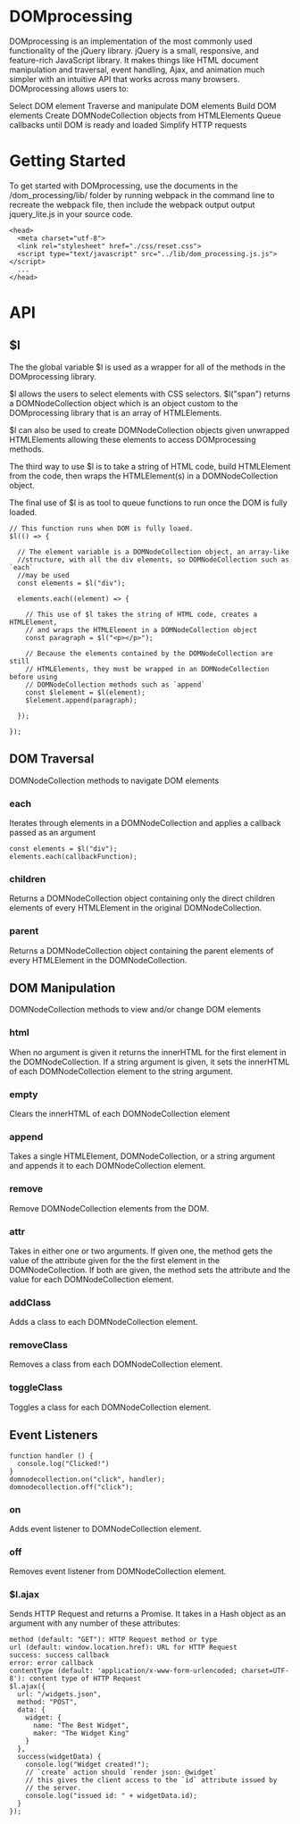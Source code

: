 # DOMprocessing
DOMprocessing is an implementation of the most commonly used functionality of the jQuery library. jQuery is a small, responsive, and feature-rich JavaScript library. It makes things like HTML document manipulation and traversal, event handling, Ajax, and animation much simpler with an intuitive API that works across many browsers. DOMprocessing allows users to:

Select DOM element
Traverse and manipulate DOM elements
Build DOM elements
Create DOMNodeCollection objects from HTMLElements
Queue callbacks until DOM is ready and loaded
Simplify HTTP requests
<h1>Getting Started</h1>
To get started with DOMprocessing, use the documents in the /dom_processing/lib/ folder by running webpack in the command line to recreate the webpack file, then include the webpack output output jquery_lite.js in your source code.

```
<head>
  <meta charset="utf-8">
  <link rel="stylesheet" href="./css/reset.css">
  <script type="text/javascript" src="../lib/dom_processing.js.js"></script>
  ...
</head>
```
<h1>API</h1>

<h2>$l</h2>


The the global variable $l is used as a wrapper for all of the methods in the DOMprocessing library.

$l allows the users to select elements with CSS selectors. $l("span") returns a DOMNodeCollection object which is an object custom to the DOMprocessing library that is an array of HTMLElements.

$l can also be used to create DOMNodeCollection objects given unwrapped HTMLElements allowing these elements to access DOMprocessing methods.

The third way to use $l is to take a string of HTML code, build HTMLElement from the code, then wraps the HTMLElement(s) in a DOMNodeCollection object.

The final use of $l is as tool to queue functions to run once the DOM is fully loaded.
```
// This function runs when DOM is fully loaed.
$l(() => {

  // The element variable is a DOMNodeCollection object, an array-like
  //structure, with all the div elements, so DOMNodeCollection such as `each`
  //may be used
  const elements = $l("div");

  elements.each((element) => {

    // This use of $l takes the string of HTML code, creates a HTMLElement,
    // and wraps the HTMLElement in a DOMNodeCollection object
    const paragraph = $l("<p></p>");

    // Because the elements contained by the DOMNodeCollection are still
    // HTMLElements, they must be wrapped in an DOMNodeCollection before using
    // DOMNodeCollection methods such as `append`
    const $lelement = $l(element);
    $lelement.append(paragraph);

  });

});
```
<h2>DOM Traversal</h2>


DOMNodeCollection methods to navigate DOM elements

<h3>each</h3>
Iterates through  elements in a DOMNodeCollection and applies a callback passed as an argument

```
const elements = $l("div");
elements.each(callbackFunction);
```

<h3>children</h3>
Returns a DOMNodeCollection object containing only the direct children elements of every HTMLElement in the original DOMNodeCollection.

<h3>parent</h3>
Returns a DOMNodeCollection object containing the parent elements of every HTMLElement in the DOMNodeCollection.

<h2>DOM Manipulation</h2>
DOMNodeCollection methods to view and/or change DOM elements


<h3>html</h3>
When no argument is given it returns the innerHTML for the first element in the DOMNodeCollection. If a string argument is given, it sets the innerHTML of each DOMNodeCollection element to the string argument.

<h3>empty</h3>
Clears the innerHTML of each DOMNodeCollection element

<h3>append</h3>
Takes a single HTMLElement, DOMNodeCollection, or a string argument and appends it to each DOMNodeCollection element.

<h3>remove</h3>
Remove DOMNodeCollection elements from the DOM.

<h3>attr</h3>
Takes in either one or two arguments. If given one, the method gets the value of the attribute given for the the first element in the DOMNodeCollection. If both are given, the method sets the attribute and the value for each DOMNodeCollection element.

<h3>addClass</h3>
Adds a class to each DOMNodeCollection element.

<h3>removeClass</h3>
Removes a class from each DOMNodeCollection element.

<h3>toggleClass</h3>
Toggles a class for each DOMNodeCollection element.

<h2>Event Listeners</h2>

```
function handler () {
  console.log("Clicked!")
}
domnodecollection.on("click", handler);
domnodecollection.off("click");
```

<h3>on</h3>
Adds event listener to DOMNodeCollection element. 

<h3>off</h3>
Removes event listener from DOMNodeCollection element.

<h3>$l.ajax</h3>
Sends HTTP Request and returns a Promise. It takes in a Hash object as an argument with any number of these attributes:

```
method (default: "GET"): HTTP Request method or type
url (default: window.location.href): URL for HTTP Request
success: success callback
error: error callback
contentType (default: 'application/x-www-form-urlencoded; charset=UTF-8'): content type of HTTP Request
$l.ajax({
  url: "/widgets.json",
  method: "POST",
  data: {
    widget: {
      name: "The Best Widget",
      maker: "The Widget King"
    }
  },
  success(widgetData) {
    console.log("Widget created!");
    // `create` action should `render json: @widget`
    // this gives the client access to the `id` attribute issued by
    // the server.
    console.log("issued id: " + widgetData.id);
  }
});
```

